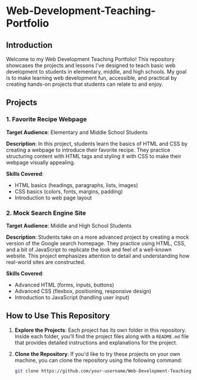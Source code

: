 # Web-Development-Teaching-Portfolio

## Introduction

Welcome to my Web Development Teaching Portfolio! This repository showcases the projects and lessons I've designed to teach basic web development to students in elementary, middle, and high schools. My goal is to make learning web development fun, accessible, and practical by creating hands-on projects that students can relate to and enjoy.

## Projects

### 1. Favorite Recipe Webpage

**Target Audience**: Elementary and Middle School Students

**Description**: 
In this project, students learn the basics of HTML and CSS by creating a webpage to introduce their favorite recipe. They practice structuring content with HTML tags and styling it with CSS to make their webpage visually appealing.

**Skills Covered**:
- HTML basics (headings, paragraphs, lists, images)
- CSS basics (colors, fonts, margins, padding)
- Introduction to web page layout

### 2. Mock Search Engine Site

**Target Audience**: Middle and High School Students

**Description**: 
Students take on a more advanced project by creating a mock version of the Google search homepage. They practice using HTML, CSS, and a bit of JavaScript to replicate the look and feel of a well-known website. This project emphasizes attention to detail and understanding how real-world sites are constructed.

**Skills Covered**:
- Advanced HTML (forms, inputs, buttons)
- Advanced CSS (flexbox, positioning, responsive design)
- Introduction to JavaScript (handling user input)

## How to Use This Repository

1. **Explore the Projects**:
   Each project has its own folder in this repository. Inside each folder, you'll find the project files along with a `README.md` file that provides detailed instructions and explanations for the project.

2. **Clone the Repository**:
   If you'd like to try these projects on your own machine, you can clone the repository using the following command:
   ```bash
   git clone https://github.com/your-username/Web-Development-Teaching-Portfolio.git


